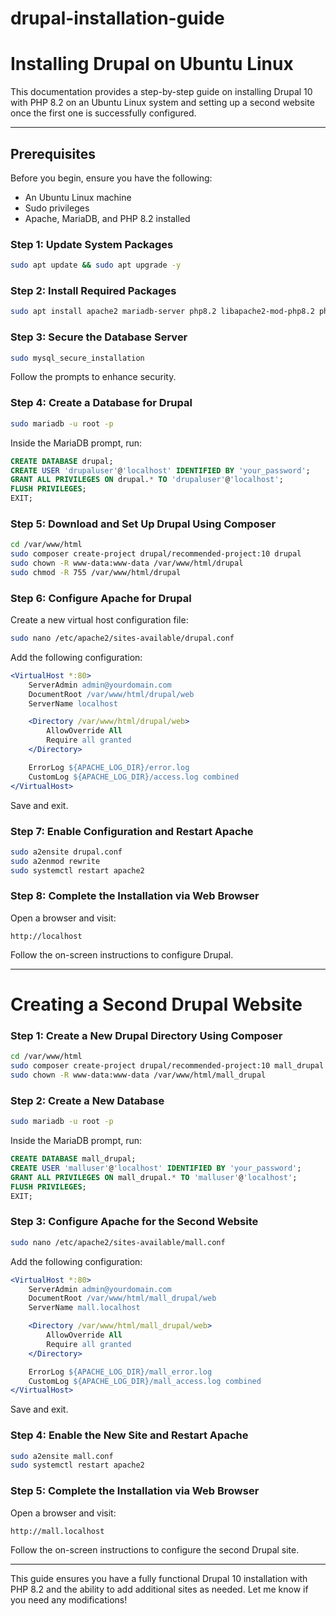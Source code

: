 # drupal-installation-guide
# Installing Drupal on Ubuntu Linux

This documentation provides a step-by-step guide on installing Drupal 10 with PHP 8.2 on an Ubuntu Linux system and setting up a second website once the first one is successfully configured.

---

## Prerequisites
Before you begin, ensure you have the following:
- An Ubuntu Linux machine
- Sudo privileges
- Apache, MariaDB, and PHP 8.2 installed

### Step 1: Update System Packages
```bash
sudo apt update && sudo apt upgrade -y
```

### Step 2: Install Required Packages
```bash
sudo apt install apache2 mariadb-server php8.2 libapache2-mod-php8.2 php8.2-mysql php8.2-xml php8.2-gd php8.2-curl php8.2-mbstring php8.2-zip unzip composer -y
```

### Step 3: Secure the Database Server
```bash
sudo mysql_secure_installation
```
Follow the prompts to enhance security.

### Step 4: Create a Database for Drupal
```bash
sudo mariadb -u root -p
```
Inside the MariaDB prompt, run:
```sql
CREATE DATABASE drupal;
CREATE USER 'drupaluser'@'localhost' IDENTIFIED BY 'your_password';
GRANT ALL PRIVILEGES ON drupal.* TO 'drupaluser'@'localhost';
FLUSH PRIVILEGES;
EXIT;
```

### Step 5: Download and Set Up Drupal Using Composer
```bash
cd /var/www/html
sudo composer create-project drupal/recommended-project:10 drupal
sudo chown -R www-data:www-data /var/www/html/drupal
sudo chmod -R 755 /var/www/html/drupal
```

### Step 6: Configure Apache for Drupal
Create a new virtual host configuration file:
```bash
sudo nano /etc/apache2/sites-available/drupal.conf
```
Add the following configuration:
```apache
<VirtualHost *:80>
    ServerAdmin admin@yourdomain.com
    DocumentRoot /var/www/html/drupal/web
    ServerName localhost

    <Directory /var/www/html/drupal/web>
        AllowOverride All
        Require all granted
    </Directory>

    ErrorLog ${APACHE_LOG_DIR}/error.log
    CustomLog ${APACHE_LOG_DIR}/access.log combined
</VirtualHost>
```
Save and exit.

### Step 7: Enable Configuration and Restart Apache
```bash
sudo a2ensite drupal.conf
sudo a2enmod rewrite
sudo systemctl restart apache2
```

### Step 8: Complete the Installation via Web Browser
Open a browser and visit:
```
http://localhost
```
Follow the on-screen instructions to configure Drupal.

---

# Creating a Second Drupal Website

### Step 1: Create a New Drupal Directory Using Composer
```bash
cd /var/www/html
sudo composer create-project drupal/recommended-project:10 mall_drupal
sudo chown -R www-data:www-data /var/www/html/mall_drupal
```

### Step 2: Create a New Database
```bash
sudo mariadb -u root -p
```
Inside the MariaDB prompt, run:
```sql
CREATE DATABASE mall_drupal;
CREATE USER 'malluser'@'localhost' IDENTIFIED BY 'your_password';
GRANT ALL PRIVILEGES ON mall_drupal.* TO 'malluser'@'localhost';
FLUSH PRIVILEGES;
EXIT;
```

### Step 3: Configure Apache for the Second Website
```bash
sudo nano /etc/apache2/sites-available/mall.conf
```
Add the following configuration:
```apache
<VirtualHost *:80>
    ServerAdmin admin@yourdomain.com
    DocumentRoot /var/www/html/mall_drupal/web
    ServerName mall.localhost

    <Directory /var/www/html/mall_drupal/web>
        AllowOverride All
        Require all granted
    </Directory>

    ErrorLog ${APACHE_LOG_DIR}/mall_error.log
    CustomLog ${APACHE_LOG_DIR}/mall_access.log combined
</VirtualHost>
```
Save and exit.

### Step 4: Enable the New Site and Restart Apache
```bash
sudo a2ensite mall.conf
sudo systemctl restart apache2
```

### Step 5: Complete the Installation via Web Browser
Open a browser and visit:
```
http://mall.localhost
```
Follow the on-screen instructions to configure the second Drupal site.

---

This guide ensures you have a fully functional Drupal 10 installation with PHP 8.2 and the ability to add additional sites as needed. Let me know if you need any modifications!

